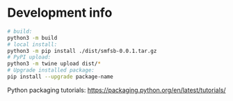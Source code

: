 # Development info

```bash
# build:
python3 -m build
# local install:
python3 -m pip install ./dist/smfsb-0.0.1.tar.gz
# PyPI upload:
python3 -m twine upload dist/*
# Upgrade installed package:
pip install --upgrade package-name
```

Python packaging tutorials: https://packaging.python.org/en/latest/tutorials/



